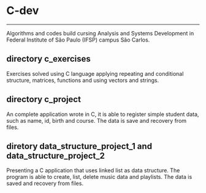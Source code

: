 # C-dev
***

Algorithms and codes build cursing Analysis and Systems Development in Federal Institute of São Paulo (IFSP) campus São Carlos.

## directory c_exercises
Exercises solved using C language applying repeating and conditional structure, matrices, functions and using vectors and strings.

## directory c_project
An complete application wrote in C, it is able to register simple student data, such as name, id, birth and course. The data is save and recovery from files.

## diretory data_structure_project_1 and data_structure_project_2
Presenting a C application that uses linked list as data structure. The program is able to create, list, delete music data and playlists. The data is saved and recovery from files.